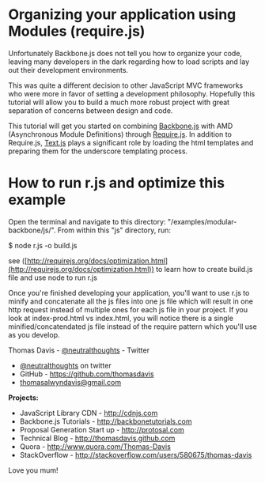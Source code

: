 # Organizing your application using Modules (require.js)

Unfortunately Backbone.js does not tell you how to organize your code, leaving many developers in the dark regarding how to load scripts and lay out their development environments.

This was quite a different decision to other JavaScript MVC frameworks who were more in favor of setting a development philosophy. Hopefully this tutorial will allow you to build a much more robust project with great separation of concerns between design and code.

This tutorial will get you started on combining <a href="http://backbonejs.org/" target="_blank">Backbone.js</a> with AMD (Asynchronous Module Definitions) through <a href="http://requirejs.org/" target="_blank">Require.js</a>. In addition to Require.js,  <a href="https://github.com/requirejs/text">Text.js</a> plays a significant role by loading the html templates and preparing them for the underscore templating process.   

# How to run r.js and optimize this example

Open the terminal and navigate to this directory: "/examples/modular-backbone/js/". From within this "js" directory, run:

$ node r.js -o build.js

see ([http://requirejs.org/docs/optimization.html](http://requirejs.org/docs/optimization.html)) to learn how to create build.js file and use node to run r.js

Once you're finished developing your application, you'll want to use r.js to minify and concatenate all the js files into one js file which will result in one http request instead of multiple ones for each js file in your project. If you look at index-prod.html vs index.html, you will notice there is a single minified/concatendated js file instead of the require pattern which you'll use as you develop. 

Thomas Davis - [@neutralthoughts](http://twitter.com/neutralthoughts) - Twitter

*   [@neutralthoughts](http://twitter.com/neutralthoughts) on twitter
*   GitHub - https://github.com/thomasdavis
*   thomasalwyndavis@gmail.com

**Projects:**

*   JavaScript Library CDN - http://cdnjs.com
*   Backbone.js Tutorials - http://backbonetutorials.com
*   Proposal Generation Start up - http://protosal.com
*   Technical Blog - http://thomasdavis.github.com
*   Quora - http://www.quora.com/Thomas-Davis
*   StackOverflow - http://stackoverflow.com/users/580675/thomas-davis

Love you mum!
<img alt="Clicky" width="1" height="1" src="//in.getclicky.com/66606907ns.gif" />